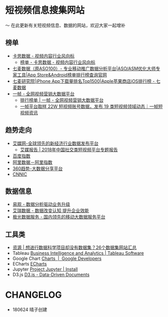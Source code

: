 # 短视频信息搜集网站

～ 在此更新有关短视频信息、数据的网站，欢迎大家一起增补

## 榜单

- [卡思数据 - 视频内容行业风向标](https://www.caasdata.com/)
	- [榜单 - 卡思数据 - 视频内容行业风向标](https://www.caasdata.com/index/rank/index.html)
- [七麦数据（原ASO100）- 专业移动推广数据分析平台|ASO/ASM优化大师专家工具|App Store&Android榜单排行榜查询官网](https://www.qimai.cn/)
- [七麦研究院|iPhone App下载量排名Top1500|Apple苹果商店iOS排行榜 - 七麦数据](https://www.qimai.cn/research)
- [一帧 - 全网视频营销大数据平台](http://www.1zhen.com/)
	- [排行榜单 | 一帧 - 全网视频营销大数据平台](http://www.1zhen.com/rank/author#/)
	- [一帧平台取样 22W 短视频账号数据，发布 19 类短视频领域动态｜一帧短视频资讯](http://www.1zhen.com/information/5b2b08cf1b20ff002917f118/)

## 趋势走向

- [艾媒网-全球领先的新经济行业数据发布平台](http://www.iimedia.cn/)
	- [艾媒报告 | 2018年中国社交类短视频平台专题报告](http://www.iimedia.cn/61347.html)
- [百度指数](https://zhishu.baidu.com/#/)
- [阿里数据－阿里指数](https://dt.alibaba.com/alizs.htm)
- [360趋势-大数据分享平台](https://index.so.com/)
- [CNNIC](https://cnnic.com.cn/IDR/ReportDownloads/)

## 数据信息

- [易观 - 数据分析驱动业务升级](https://www.analysys.cn/)
- [艾瑞数据 - 数据改变认知 提升企业效能](http://data.iresearch.com.cn/)
- [极光数据服务 - 国内领先的移动大数据服务平台](https://www.jiguang.cn/dataservice)

## 工具类

- [资源 | 想进行数据科学项目却没有数据集？26个数据集网站汇总](https://mp.weixin.qq.com/s/FU7-_vnl99BcLPMYmlpljg)
- Tableau [Business Intelligence and Analytics | Tableau Software](https://www.tableau.com/)
- Google Chart [Charts  |  Google Developers](https://developers.google.com/chart/)
- ECharts [ECharts](http://echarts.baidu.com/)
- Jupyter [Project Jupyter | Install](http://jupyter.org/install)
- D3.js [D3.js - Data-Driven Documents](https://d3js.org/)

# CHANGELOG

- 180624 晴子创建

